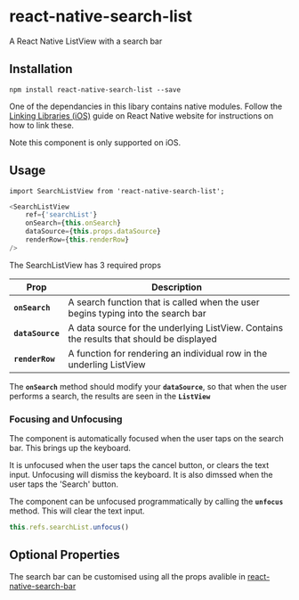 # react-native-search-list

A React Native ListView with a search bar

## <a name='install'>Installation</a>
```
npm install react-native-search-list --save
```

One of the dependancies in this libary contains native modules. Follow the [Linking Libraries (iOS)](http://facebook.github.io/react-native/docs/linking-libraries-ios.html) guide on React Native website for instructions on how to link these.

Note this component is only supported on iOS.

## <a name='usage'>Usage</a>
```
import SearchListView from 'react-native-search-list';
```

```js
<SearchListView 
    ref={'searchList'}
    onSearch={this.onSearch}
    dataSource={this.props.dataSource}
    renderRow={this.renderRow}
/>
```

The SearchListView has 3 required props

| Prop | Description |
|---|---|
|**`onSearch`**|A search function that is called when the user begins typing into the search bar|
|**`dataSource`**|A data source for the underlying ListView. Contains the results that should be displayed|
|**`renderRow`**|A function for rendering an individual row in the underling ListView|

The **`onSearch`** method should modify your **`dataSource`**, so that when the user performs a search, the results are seen in the **`ListView`**

### <a name='focus'>Focusing and Unfocusing</a>
The component is automatically focused when the user taps on the search bar. This brings up the keyboard.

It is unfocused when the user taps the cancel button, or clears the text input. Unfocusing will dismiss the keyboard. It is also dimssed when the user taps the 'Search' button. 

The component can be unfocused programmatically by calling the **`unfocus`** method. This will clear the text input.

```js
this.refs.searchList.unfocus()
```

## <a name='props'>Optional Properties</a>
The search bar can be customised using all the props avalible in [react-native-search-bar](https://github.com/umhan35/react-native-search-bar#usage)